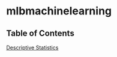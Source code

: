 # mlbmachinelearning

## Table of Contents

[Descriptive Statistics](Descriptive_Statistics.ipynb)

